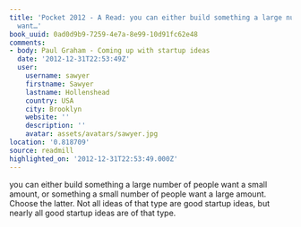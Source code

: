 ```yaml
---
title: 'Pocket 2012 - A Read: you can either build something a large number of people
  want…'
book_uuid: 0ad0d9b9-7259-4e7a-8e99-10d91fc62e48
comments:
- body: Paul Graham - Coming up with startup ideas
  date: '2012-12-31T22:53:49Z'
  user:
    username: sawyer
    firstname: Sawyer
    lastname: Hollenshead
    country: USA
    city: Brooklyn
    website: ''
    description: ''
    avatar: assets/avatars/sawyer.jpg
location: '0.818709'
source: readmill
highlighted_on: '2012-12-31T22:53:49.000Z'
---
```


you can either build something a large number of people want a small amount, or something a small number of people want a large amount. Choose the latter. Not all ideas of that type are good startup ideas, but nearly all good startup ideas are of that type.